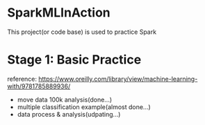 # SparkMLInAction
This project(or code base) is used to practice Spark
# Stage 1: Basic Practice
reference: https://www.oreilly.com/library/view/machine-learning-with/9781785889936/

- move data 100k analysis(done...)
- multiple classification example(almost done...)
- data process & analysis(udpating...)

